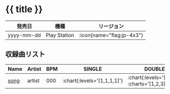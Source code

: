 # {{ title }}

|発売日|機種|リージョン|
|------|----|---------|
|yyyy-mm-dd|Play Station| :icon{name="flag:jp-4x3"} |

## 収録曲リスト

|Name|Artist|BPM|SINGLE|DOUBLE|COUPLE|
|----|------|---|------|------|------|
|[song](/)|artist|000| :chart{:levels='[1,1,1,1]'} | :chart{:levels='[1,1,1]' :charts='[1,2,3]'} |

<!--
:charts\{:difficulties="difficulties" levels="(.+?)" charts="(.+?)"\}
:chart{:types="chartTypes" :levels='[$1]' :charts='[$2]'} 
-->
